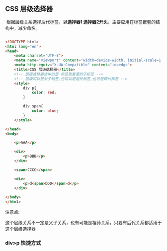 ## CSS 层级选择器

​		根据层级关系选择后代标签，**以选择器1 选择器2开头**，主要应用在标签嵌套的结构中，减少命名。

```html

<!DOCTYPE html>
<html lang="en">
<head>
    <meta charset="UTF-8">
    <meta name="viewport" content="width=device-width, initial-scale=1.0">
    <meta http-equiv="X-UA-Compatible" content="ie=edge">
    <title>CSS 层级选择器</title>
    <!-- 层级选择器选中的是 标签嵌套里的子标签 -->
    <!-- 层级可以是父子标签,也可以是祖孙标签,也可是跨代标签 -->
    <style>
        div p{
            color: red;
        }

        div span{
            color: blue;
        }
    </style>

</head>
<body>

    <p>AAA</p>

    <div>
        <p>BBB</p>
    </div>

    <span>CCCC</span>

    <div>
        <p>d<span>DDD</span>d</p>
    </div>
    
</body>
</html>
```

注意点: 

这个层级关系不一定是父子关系，也有可能是祖孙关系，只要有后代关系都适用于这个层级选择器

### div>p 快捷方式